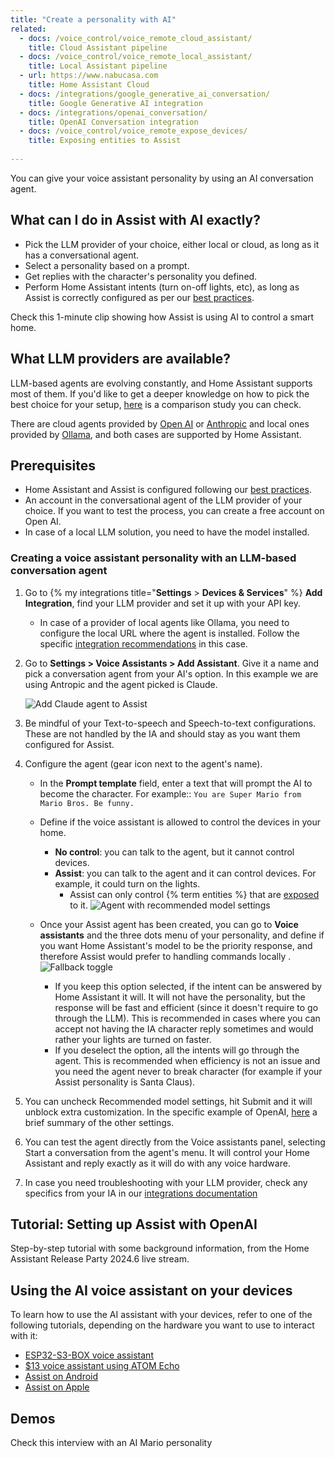 ```yaml
---
title: "Create a personality with AI"
related:
  - docs: /voice_control/voice_remote_cloud_assistant/
    title: Cloud Assistant pipeline
  - docs: /voice_control/voice_remote_local_assistant/
    title: Local Assistant pipeline
  - url: https://www.nabucasa.com
    title: Home Assistant Cloud
  - docs: /integrations/google_generative_ai_conversation/
    title: Google Generative AI integration
  - docs: /integrations/openai_conversation/
    title: OpenAI Conversation integration
  - docs: /voice_control/voice_remote_expose_devices/
    title: Exposing entities to Assist
    
---
```


You can give your voice assistant personality by using an AI conversation agent.

## What can I do in Assist with AI exactly?

- Pick the LLM provider of your choice, either local or cloud, as long as it has a conversational agent.
- Select a personality based on a prompt.
- Get replies with the character's personality you defined.
- Perform Home Assistant intents (turn on-off lights, etc), as long as Assist is correctly configured as per our [best practices](/voice_control/best_practices).

Check this 1-minute clip showing how Assist is using AI to control a smart home.

<lite-youtube videoid="KXoIpwKsekY" videotitle="Demo of using Assist with an AI to control your smart home!"></lite-youtube>

## What LLM providers are available?

LLM-based agents are evolving constantly, and Home Assistant supports most of them. If you'd like to get a deeper knowledge on how to pick the best choice for your setup, [here](https://github.com/allenporter/home-assistant-datasets/tree/main/reports) is a comparison study you can check.

There are cloud agents provided by [Open AI](/integrations/openai_conversation/) or [Anthropic](/integrations/anthropic/) and local ones provided by [Ollama](/integrations/ollama), and both cases are supported by Home Assistant.

## Prerequisites

- Home Assistant and Assist is configured following our [best practices](/voice_control/best_practices).
- An account in the conversational agent of the LLM provider of your choice. If you want to test the process, you can create a free account on Open AI.
- In case of a local LLM solution, you need to have the model installed.

### Creating a voice assistant personality with an LLM-based conversation agent

1. Go to {% my integrations title="**Settings** > **Devices & Services**" %} **Add Integration**, find your LLM provider and set it up with your API key. 
   - In case of a provider of local agents like Ollama, you need to configure the local URL where the agent is installed. Follow the specific [integration recommendations](/integrations/ollama) in this case.
 
2. Go to **Settings > Voice Assistants > Add Assistant**. Give it a name and pick a conversation agent from your AI's option. In this example we are using Antropic and the agent picked is Claude.

    ![Add Claude agent to Assist](/images/assist/add-claude-to-assist.png)

3. Be mindful of your Text-to-speech and Speech-to-text configurations. These are not handled by the IA and should stay as you want them configured for Assist.
   
4. Configure the agent (gear icon next to the agent's name).
  
   - In the **Prompt template** field, enter a text that will prompt the AI to become the character. For example::
       `You are Super Mario from Mario Bros. Be funny.`
   - Define if the voice assistant is allowed to control the devices in your home.
     - **No control**: you can talk to the agent, but it cannot control devices.
     - **Assist**: you can talk to the agent and it can control devices. For example, it could turn on the lights.
       - Assist can only control {% term entities %} that are [exposed](/voice_control/voice_remote_expose_devices/) to it.
             ![Agent with recommended model settings](/images/assist/agent-recommended-model-settings.png)

   - Once your Assist agent has been created, you can go to **Voice assistants** and the three dots menu of your personality, and define if you want Home Assistant's model to be the priority response, and therefore Assist would prefer to handling commands locally .
             ![Fallback toggle](/images/assist/fallback-assist-toggle.png)

      - If you keep this option selected, if the intent can be answered by Home Assistant it will. It will not have the personality, but the response will be fast and efficient (since it doesn't require to go through the LLM). This is recommended in cases where you can accept not having the IA character reply sometimes and would rather your lights are turned on faster.
      - If you deselect the option, all the intents will go through the agent. This is recommended when efficiency is not an issue and you need the agent never to break character (for example if your Assist personality is Santa Claus).


5. You can uncheck Recommended model settings, hit Submit and it will unblock extra customization. In the specific example of OpenAI, [here](/integrations/openai_conversation/#model) a brief summary of the other settings.
6. You can test the agent directly from the Voice assistants panel, selecting Start a conversation from the agent's menu. It will control your Home Assistant and reply exactly as it will do with any voice hardware.

7. In case you need troubleshooting with your LLM provider, check any specifics from your IA in our [integrations documentation](/integrations)

## Tutorial: Setting up Assist with OpenAI

Step-by-step tutorial with some background information, from the Home Assistant Release Party 2024.6 live stream.

<lite-youtube videoid="xMFC8yaVtpI" videoStartAt="176" videotitle="Home Assistant Release Party 2024.6"></lite-youtube>

## Using the AI voice assistant on your devices

To learn how to use the AI assistant with your devices, refer to one of the following tutorials, depending on the hardware you want to use to interact with it:

- [ESP32-S3-BOX voice assistant](/voice_control/s3_box_voice_assistant/)
- [$13 voice assistant using ATOM Echo](/voice_control/thirteen-usd-voice-remote/)
- [Assist on Android](/voice_control/android/)
- [Assist on Apple](/voice_control/apple/)

## Demos

Check this interview with an AI Mario personality

<lite-youtube videoid="eLx8_NAqptk" videotitle="Give your voice assistant personality using the OpenAI integration"></lite-youtube>
